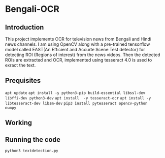 # Bengali-OCR
## Introduction

This project implements OCR for television news from Bengali and Hindi news channels. I am using OpenCV along with a pre-trained tensorflow model called EAST(An Efficient and Accurte Scene Test detector) for detecting ROI (Regions of interest) from the news videos.
Then the detected ROIs are extracted and OCR, implemented using tesseract 4.0 is used to exract the text.
 
## Prequisites

`apt update`
`apt install -y python3-pip build-essential libssl-dev` `libffi-dev python3-dev`
`apt install  -y tesseract-ocr`
`apt install -y libtesseract-dev libsm-dev`
`pip3 install pytesseract opencv-python numpy`

## Working



## Running the code

`python3 textdetection.py`
